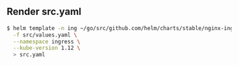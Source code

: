 ## Render src.yaml

```bash
$ helm template -n ing ~/go/src/github.com/helm/charts/stable/nginx-ingress \
  -f src/values.yaml \
  --namespace ingress \
  --kube-version 1.12 \
  > src.yaml
```